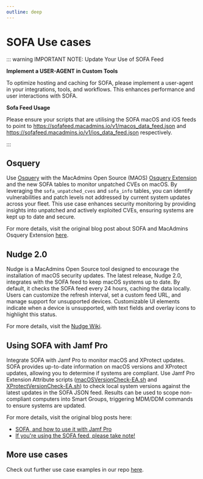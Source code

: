 ```yaml
---
outline: deep
---
```


# SOFA Use cases

::: warning IMPORTANT NOTE: Update Your Use of SOFA Feed

**Implement a USER-AGENT in Custom Tools**

To optimize hosting and caching for SOFA, please implement a user-agent in your integrations, tools, and workflows. This enhances performance and user interactions with SOFA.

**Sofa Feed Usage**

Please ensure your scripts that are utilising the SOFA macOS and iOS feeds to point to https://sofafeed.macadmins.io/v1/macos_data_feed.json and https://sofafeed.macadmins.io/v1/ios_data_feed.json respectively.

:::

## Osquery

Use [Osquery](https://osquery.io) with the MacAdmins Open Source (MAOS) [Osquery Extension](https://github.com/macadmins/osquery-extension) and the new SOFA tables to monitor unpatched CVEs on macOS. By leveraging the `sofa_unpatched_cves` and `sofa_info` tables, you can identify vulnerabilities and patch levels not addressed by current system updates across your fleet. This use case enhances security monitoring by providing insights into unpatched and actively exploited CVEs, ensuring systems are kept up to date and secure.

For more details, visit the original blog post about SOFA and MacAdmins Osquery Extension [here](https://grahamgilbert.com/blog/2024/05/03/investigating-unpatched-cves-with-osquery-and-sofa/).

## Nudge 2.0

Nudge is a MacAdmins Open Source tool designed to encourage the installation of macOS security updates. The latest release, Nudge 2.0, integrates with the SOFA feed to keep macOS systems up to date. By default, it checks the SOFA feed every 24 hours, caching the data locally. Users can customize the refresh interval, set a custom feed URL, and manage support for unsupported devices. Customizable UI elements indicate when a device is unsupported, with text fields and overlay icons to highlight this status.

For more details, visit the [Nudge Wiki](https://github.com/macadmins/nudge/wiki/v2.0-features).


## Using SOFA with Jamf Pro

Integrate SOFA with Jamf Pro to monitor macOS and XProtect updates. SOFA provides up-to-date information on macOS versions and XProtect updates, allowing you to determine if systems are compliant. Use Jamf Pro Extension Attribute scripts ([macOSVersionCheck-EA.sh](https://github.com/macadmins/sofa/blob/main/tool-scripts/macOSVersionCheck-EA.sh) and [XProtectVersionCheck-EA.sh](https://github.com/macadmins/sofa/blob/main/tool-scripts/XProtectVersionCheck-EA.sh)) to check local system versions against the latest updates in the SOFA JSON feed. Results can be used to scope non-compliant computers into Smart Groups, triggering MDM/DDM commands to ensure systems are updated.

For more details, visit the original blog posts here:
- [SOFA, and how to use it with Jamf Pro](https://grahamrpugh.com/2024/04/29/sofa-and-jamf-pro.html)
- [If you're using the SOFA feed, please take note!](https://grahamrpugh.com/2024/07/22/sofa-new-feed.html)

## More use cases

Check out further use case examples in our repo [here](https://github.com/macadmins/sofa/tree/main/tool-scripts).
